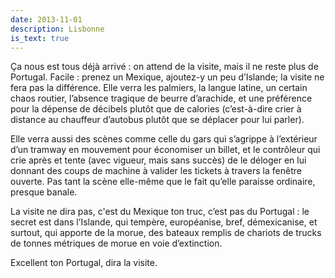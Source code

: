 ```yaml
---
date: 2013-11-01
description: Lisbonne
is_text: true
---
```


Ça nous est tous déjà arrivé&nbsp;: on attend de la visite, mais il ne reste plus de Portugal. Facile&nbsp;: prenez un Mexique, ajoutez-y un peu d’Islande; la visite ne fera pas la différence. Elle verra les palmiers, la langue latine, un certain chaos routier, l’absence tragique de beurre d’arachide, et une préférence pour la dépense de décibels plutôt que de calories (c’est-à-dire crier à distance au chauffeur d’autobus plutôt que se déplacer pour lui parler).

Elle verra aussi des scènes comme celle du gars qui s’agrippe à l’extérieur d’un tramway en mouvement pour économiser un billet, et le contrôleur qui crie après et tente (avec vigueur, mais sans succès) de le déloger en lui donnant des coups de machine à valider les tickets à travers la fenêtre ouverte. Pas tant la scène elle-même que le fait qu’elle paraisse ordinaire, presque banale.

La visite ne dira pas, c'est du Mexique ton truc, c’est pas du Portugal&nbsp;: le secret est dans l’Islande, qui tempère, européanise, bref, démexicanise, et surtout, qui apporte de la morue, des bateaux remplis de chariots de trucks de tonnes métriques de morue en voie d’extinction.

Excellent ton Portugal, dira la visite.